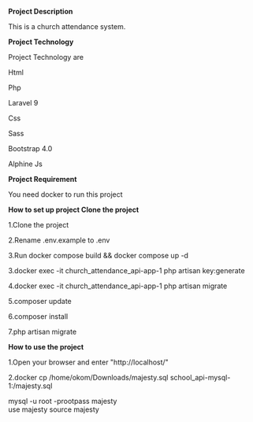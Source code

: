 
**Project Description**

This is a church attendance system.

**Project Technology**

Project Technology are

Html

Php

Laravel 9

Css

Sass

Bootstrap 4.0

Alphine Js

**Project Requirement**

You need docker to run this project

**How to set up project Clone the project**


1.Clone the project

2.Rename .env.example to .env

3.Run docker compose build && docker compose up -d

3.docker  exec -it church_attendance_api-app-1 php artisan key:generate

4.docker  exec -it church_attendance_api-app-1 php artisan migrate

5.composer update

6.composer install

7.php artisan migrate



**How to use the project**

1.Open your browser and enter "http://localhost/"

2.docker cp /home/okom/Downloads/majesty.sql school_api-mysql-1:/majesty.sql

mysql -u root -prootpass majesty  
use majesty
source majesty


